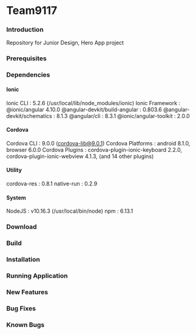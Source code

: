 # Team9117
### Introduction
Repository for Junior Design, Hero App project

### Prerequisites

### Dependencies
#### Ionic
Ionic CLI                     : 5.2.6 (/usr/local/lib/node_modules/ionic)
Ionic Framework               : @ionic/angular 4.10.0
@angular-devkit/build-angular : 0.803.6
@angular-devkit/schematics    : 8.1.3
@angular/cli                  : 8.3.1
@ionic/angular-toolkit        : 2.0.0

#### Cordova
Cordova CLI       : 9.0.0 (cordova-lib@9.0.1)
Cordova Platforms : android 8.1.0, browser 6.0.0
Cordova Plugins   : cordova-plugin-ionic-keyboard 2.2.0, cordova-plugin-ionic-webview 4.1.3, (and 14 other plugins)

#### Utility
cordova-res : 0.8.1 
native-run  : 0.2.9

#### System
NodeJS : v10.16.3 (/usr/local/bin/node)
npm    : 6.13.1

### Download

### Build

### Installation

### Running Application

### New Features

### Bug Fixes

### Known Bugs

